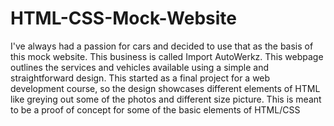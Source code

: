 # HTML-CSS-Mock-Website
I've always had a passion for cars and decided to use that as the basis of this mock website. This business is called Import AutoWerkz. 
This webpage outlines the services and vehicles available using a simple and straightforward design.
This started as a final project for a web development course, so the design showcases different elements of HTML like greying out some of the photos and different size picture.
This is meant to be a proof of concept for some of the basic elements of HTML/CSS
